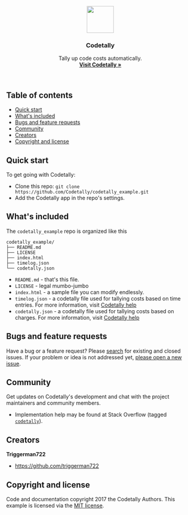 <p align="center">
  <a href="http://www.codetally.com">
    <img src="http://www.codetally.com/codetally_help_logo_ns.png" width=72>
  </a>  

  <h3 align="center">Codetally</h3>

  <p align="center">Tally up code costs automatically. 
    <br>
    <a href="http://www.codetally.com/#/"><strong>Visit Codetally &raquo;</strong></a>
  </p>
</p>

<br>

## Table of contents

- [Quick start](#quick-start)
- [What's included](#whats-included)
- [Bugs and feature requests](#bugs-and-feature-requests)
- [Community](#community)
- [Creators](#creators)
- [Copyright and license](#copyright-and-license)

## Quick start

To get going with Codetally:

- Clone this repo: `git clone https://github.com/Codetally/codetally_example.git`
- Add the Codetally app in the repo's settings.

## What's included

The `codetally_example` repo is organized like this

```
codetally_example/
├── README.md
├── LICENSE
├── index.html
├── timelog.json
└── codetally.json
```

- `README.md` - that's this file.
- `LICENSE` - legal mumbo-jumbo
- `index.html` - a sample file you can modify endlessly.
- `timelog.json` - a codetally file used for tallying costs based on time entries. For more information, visit [Codetally help](http://www.codetally.com/index.html#/help)
- `codetally.json` - a codetally file used for tallying costs based on charges. For more information, visit [Codetally help](http://www.codetally.com/index.html#/help)

## Bugs and feature requests

Have a bug or a feature request? Please [search](https://github.com/Codetally/codetally_example/issues?utf8=%E2%9C%93&q=is%3Aissue%20is%3Aopen%20) for existing and closed issues. If your problem or idea is not addressed yet, [please open a new issue](https://github.com/Codetally/codetally_example/issues/new).

## Community

Get updates on Codetally's development and chat with the project maintainers and community members.

- Implementation help may be found at Stack Overflow (tagged [`codetally`](https://stackoverflow.com/questions/tagged/codetally)).

## Creators

**Triggerman722**

- <https://github.com/triggerman722>


## Copyright and license

Code and documentation copyright 2017 the Codetally Authors. This example is licensed via the [MIT license](https://github.com/Codetally/codetally_example/blob/master/LICENSE).
